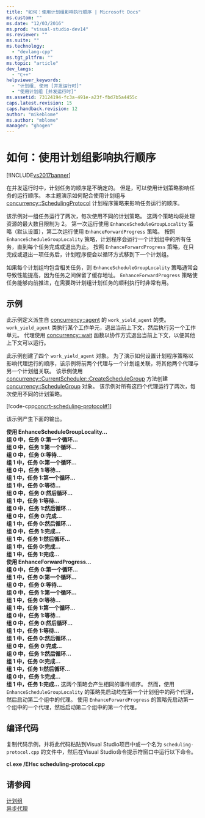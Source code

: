 ```yaml
---
title: "如何：使用计划组影响执行顺序 | Microsoft Docs"
ms.custom: ""
ms.date: "12/03/2016"
ms.prod: "visual-studio-dev14"
ms.reviewer: ""
ms.suite: ""
ms.technology: 
  - "devlang-cpp"
ms.tgt_pltfrm: ""
ms.topic: "article"
dev_langs: 
  - "C++"
helpviewer_keywords: 
  - "计划组, 使用 [并发运行时]"
  - "使用计划组 [并发运行时]"
ms.assetid: 73124194-fc3a-491e-a23f-fbd7b5a4455c
caps.latest.revision: 15
caps.handback.revision: 12
author: "mikeblome"
ms.author: "mblome"
manager: "ghogen"
---
```

# 如何：使用计划组影响执行顺序
[!INCLUDE[vs2017banner](../../assembler/inline/includes/vs2017banner.md)]

在并发运行时中，计划任务的顺序是不确定的。  但是，可以使用计划策略影响任务的运行顺序。  本主题演示如何配合使用计划组与 [concurrency::SchedulingProtocol](../Topic/PolicyElementKey%20Enumeration.md) 计划程序策略来影响任务运行的顺序。  
  
 该示例对一组任务运行了两次，每次使用不同的计划策略。  这两个策略均将处理资源的最大数目限制为 2。  第一次运行使用 `EnhanceScheduleGroupLocality` 策略（默认设置），第二次运行使用 `EnhanceForwardProgress` 策略。  按照 `EnhanceScheduleGroupLocality` 策略，计划程序会运行一个计划组中的所有任务，直到每个任务完成或退出为止。  按照 `EnhanceForwardProgress` 策略，在只完成或退出一项任务后，计划程序便会以循环方式移到下一个计划组。  
  
 如果每个计划组均包含相关任务，则 `EnhanceScheduleGroupLocality` 策略通常会导致性能提高，因为任务之间保留了缓存地址。  `EnhanceForwardProgress` 策略使任务能够向前推进，在需要跨计划组计划任务的顺利执行时非常有用。  
  
## 示例  
 此示例定义派生自 [concurrency::agent](../../parallel/concrt/reference/agent-class.md) 的 `work_yield_agent` 的类。  `work_yield_agent` 类执行某个工作单元，退出当前上下文，然后执行另一个工作单元。  代理使用 [concurrency::wait](../Topic/wait%20Function.md) 函数以协作方式退出当前上下文，以便其他上下文可以运行。  
  
 此示例创建了四个 `work_yield_agent` 对象。  为了演示如何设置计划程序策略以影响代理运行的顺序，该示例将前两个代理与一个计划组关联，将其他两个代理与另一个计划组关联。  该示例使用 [concurrency::CurrentScheduler::CreateScheduleGroup](../Topic/CurrentScheduler::CreateScheduleGroup%20Method.md) 方法创建 [concurrency::ScheduleGroup](../../parallel/concrt/reference/schedulegroup-class.md) 对象。  该示例对所有这四个代理运行了两次，每次使用不同的计划策略。  
  
 [!code-cpp[concrt-scheduling-protocol#1](../../parallel/concrt/codesnippet/CPP/how-to-use-schedule-groups-to-influence-order-of-execution_1.cpp)]  
  
 该示例产生下面的输出。  
  
  **使用 EnhanceScheduleGroupLocality…**  
**组 0 中，任务 0:第一个循环…**  
**组 0 中，任务 1:第一个循环…**  
**组 0 中，任务 0:等待…**  
**组 1 中，任务 0:第一个循环…**  
**组 0 中，任务 1:等待…**  
**组 1 中，任务 1:第一个循环…**  
**组 1 中，任务 0:等待…**  
**组 0 中，任务 0:然后循环…**  
**组 1 中，任务 1:等待…**  
**组 0 中，任务 1:然后循环…**  
**组 0 中，任务 0:完成…**  
**组 1 中，任务 0:然后循环…**  
**组 0 中，任务 1:完成…**  
**组 1 中，任务 1:然后循环…**  
**组 1 中，任务 0:完成…**  
**组 1 中，任务 1:完成…**  
**使用 EnhanceForwardProgress…**  
**组 0 中，任务 0:第一个循环…**  
**组 1 中，任务 0:第一个循环…**  
**组 0 中，任务 0:等待…**  
**组 0 中，任务 1:第一个循环…**  
**组 1 中，任务 0:等待…**  
**组 1 中，任务 1:第一个循环…**  
**组 0 中，任务 1:等待…**  
**组 0 中，任务 0:然后循环…**  
**组 1 中，任务 1:等待…**  
**组 1 中，任务 0:然后循环…**  
**组 0 中，任务 0:完成…**  
**组 0 中，任务 1:然后循环…**  
**组 1 中，任务 0:完成…**  
**组 1 中，任务 1:然后循环…**  
**组 0 中，任务 1:完成…**  
**组 1 中，任务 1:完成…** 这两个策略会产生相同的事件顺序。  然而，使用 `EnhanceScheduleGroupLocality` 的策略先启动均在第一个计划组中的两个代理，然后启动第二个组中的代理。  使用 `EnhanceForwardProgress` 的策略先启动第一个组中的一个代理，然后启动第二个组中的第一个代理。  
  
## 编译代码  
 复制代码示例，并将此代码粘贴到Visual Studio项目中或一个名为 `scheduling-protocol.cpp` 的文件中，然后在Visual Studio命令提示符窗口中运行以下命令。  
  
 **cl.exe \/EHsc scheduling\-protocol.cpp**  
  
## 请参阅  
 [计划组](../../parallel/concrt/schedule-groups.md)   
 [异步代理](../../parallel/concrt/asynchronous-agents.md)